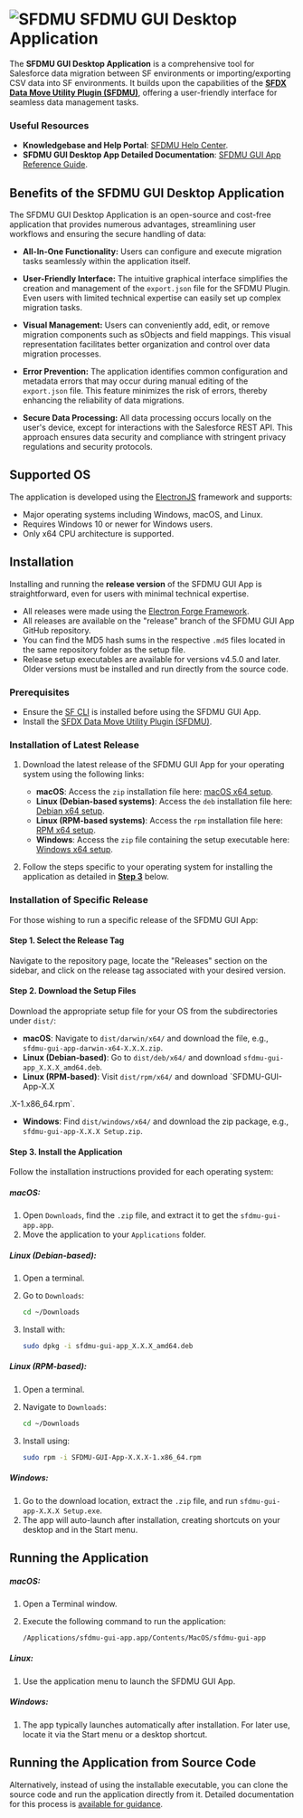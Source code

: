 # ![SFDMU](https://github.com/forcedotcom/SFDX-Data-Move-Utility/blob/master/src/images/logo-black.png)&nbsp;SFDMU GUI Desktop Application

The **SFDMU GUI Desktop Application** is a comprehensive tool for Salesforce data migration between SF environments or importing/exporting CSV data into SF environments. It builds upon the capabilities of the **[SFDX Data Move Utility Plugin (SFDMU)](https://github.com/forcedotcom/SFDX-Data-Move-Utility)**, offering a user-friendly interface for seamless data management tasks.

### Useful Resources

- **Knowledgebase and Help Portal**: [SFDMU Help Center](https://help.sfdmu.com/).
- **SFDMU GUI Desktop App Detailed Documentation**: [SFDMU GUI App Reference Guide](https://help.sfdmu.com/sfdmu-gui-app).

## Benefits of the SFDMU GUI Desktop Application

The SFDMU GUI Desktop Application is an open-source and cost-free application that provides numerous advantages, streamlining user workflows and ensuring the secure handling of data:

- **All-In-One Functionality:** Users can configure and execute migration tasks seamlessly within the application itself.
  
- **User-Friendly Interface:** The intuitive graphical interface simplifies the creation and management of the `export.json` file for the SFDMU Plugin. Even users with limited technical expertise can easily set up complex migration tasks.
  
- **Visual Management:** Users can conveniently add, edit, or remove migration components such as sObjects and field mappings. This visual representation facilitates better organization and control over data migration processes.
  
- **Error Prevention:** The application identifies common configuration and metadata errors that may occur during manual editing of the `export.json` file. This feature minimizes the risk of errors, thereby enhancing the reliability of data migrations.
  
- **Secure Data Processing:** All data processing occurs locally on the user's device, except for interactions with the Salesforce REST API. This approach ensures data security and compliance with stringent privacy regulations and security protocols.

## Supported OS

The application is developed using the [ElectronJS](https://www.electronjs.org/) framework and supports:

- Major operating systems including Windows, macOS, and Linux.
- Requires Windows 10 or newer for Windows users.
- Only x64 CPU architecture is supported.

## Installation
Installing and running the **release version** of the SFDMU GUI App is straightforward, even for users with minimal technical expertise. 
- All releases were made using the [Electron Forge Framework](https://www.electronforge.io/).
- All releases are available on the "release" branch of the SFDMU GUI App GitHub repository.
- You can find the MD5 hash sums in the respective `.md5` files located in the same repository folder as the setup file.
- Release setup executables are available for versions v4.5.0 and later. Older versions must be installed and run directly from the source code.

### Prerequisites

- Ensure the [SF CLI](https://developer.salesforce.com/docs/atlas.en-us.sfdx_setup.meta/sfdx_setup/sfdx_setup_install_cli.htm) is installed before using the SFDMU GUI App.
- Install the [SFDX Data Move Utility Plugin (SFDMU)](https://github.com/forcedotcom/SFDX-Data-Move-Utility?tab=readme-ov-file#installation-instructions).

### Installation of Latest Release

1. Download the latest release of the SFDMU GUI App for your operating system using the following links:

   - **macOS**: Access the `zip` installation file here: [macOS x64 setup](https://github.com/forcedotcom/SFDX-Data-Move-Utility-Desktop-App/tree/release/dist/darwin/x64/).
   - **Linux (Debian-based systems)**: Access the `deb` installation file here: [Debian x64 setup](https://github.com/forcedotcom/SFDX-Data-Move-Utility-Desktop-App/tree/release/dist/deb/x64/).
   - **Linux (RPM-based systems)**: Access the `rpm` installation file here: [RPM x64 setup](https://github.com/forcedotcom/SFDX-Data-Move-Utility-Desktop-App/tree/release/dist/rpm/x64/).
   - **Windows**: Access the `zip` file containing the setup executable here: [Windows x64 setup](https://github.com/forcedotcom/SFDX-Data-Move-Utility-Desktop-App/tree/release/dist/windows/x64/).

2. Follow the steps specific to your operating system for installing the application as detailed in [**Step 3**](https://github.com/forcedotcom/SFDX-Data-Move-Utility-Desktop-App?tab=readme-ov-file#step-3-install-the-application) below.

### Installation of Specific Release

For those wishing to run a specific release of the SFDMU GUI App:

#### Step 1. Select the Release Tag

Navigate to the repository page, locate the "Releases" section on the sidebar, and click on the release tag associated with your desired version.

#### Step 2. Download the Setup Files

Download the appropriate setup file for your OS from the subdirectories under `dist/`:

- **macOS**: Navigate to `dist/darwin/x64/` and download the file, e.g., `sfdmu-gui-app-darwin-x64-X.X.X.zip`.
- **Linux (Debian-based)**: Go to `dist/deb/x64/` and download `sfdmu-gui-app_X.X.X_amd64.deb`.
- **Linux (RPM-based)**: Visit `dist/rpm/x64/` and download `SFDMU-GUI-App-X.X

.X-1.x86_64.rpm`.
- **Windows**: Find `dist/windows/x64/` and download the zip package, e.g., `sfdmu-gui-app-X.X.X Setup.zip`.

#### Step 3. Install the Application

Follow the installation instructions provided for each operating system:

##### macOS:

1. Open `Downloads`, find the `.zip` file, and extract it to get the `sfdmu-gui-app.app`.
2. Move the application to your `Applications` folder.

##### Linux (Debian-based):

1. Open a terminal.

2. Go to `Downloads`:

   ```bash
   cd ~/Downloads
   ```

3. Install with:

   ```bash
   sudo dpkg -i sfdmu-gui-app_X.X.X_amd64.deb
   ```

##### Linux (RPM-based):

1. Open a terminal.

2. Navigate to `Downloads`:

   ```bash
   cd ~/Downloads
   ```

3. Install using:

   ```bash
   sudo rpm -i SFDMU-GUI-App-X.X.X-1.x86_64.rpm
   ```

##### Windows:

1. Go to the download location, extract the `.zip` file, and run `sfdmu-gui-app-X.X.X Setup.exe`.
2. The app will auto-launch after installation, creating shortcuts on your desktop and in the Start menu.

## Running the Application

##### macOS:

1. Open a Terminal window.

2. Execute the following command to run the application:

   ```bash
   /Applications/sfdmu-gui-app.app/Contents/MacOS/sfdmu-gui-app
   ```

##### Linux:

1. Use the application menu to launch the SFDMU GUI App.

##### Windows:

1. The app typically launches automatically after installation. For later use, locate it via the Start menu or a desktop shortcut.

## Running the Application from Source Code

Alternatively, instead of using the installable executable, you can clone the source code and run the application directly from it. 
Detailed documentation for this process is [available for guidance](https://help.sfdmu.com/sfdmu-gui-app#installation-of-the-source-code).

